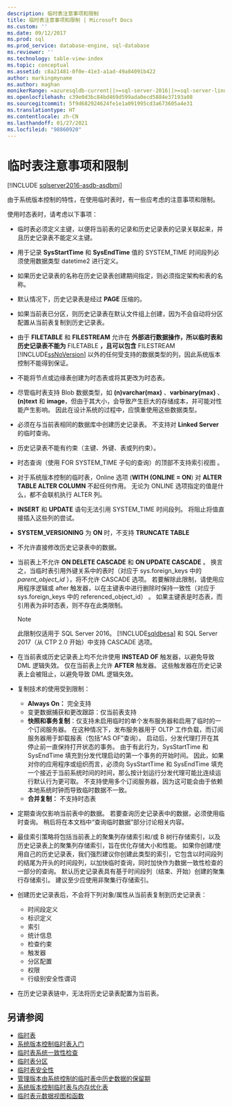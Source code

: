 ```yaml
---
description: 临时表注意事项和限制
title: 临时表注意事项和限制 | Microsoft Docs
ms.custom: ''
ms.date: 09/12/2017
ms.prod: sql
ms.prod_service: database-engine, sql-database
ms.reviewer: ''
ms.technology: table-view-index
ms.topic: conceptual
ms.assetid: c8a21481-0f0e-41e3-a1ad-49a84091b422
author: markingmyname
ms.author: maghan
monikerRange: =azuresqldb-current||>=sql-server-2016||>=sql-server-linux-2017||=azuresqldb-mi-current
ms.openlocfilehash: c39e0d3bc84bd469d599ada0ecd5884e37193a08
ms.sourcegitcommit: 5f9d682924624fe1e1a091995cd3a673605a4e31
ms.translationtype: HT
ms.contentlocale: zh-CN
ms.lasthandoff: 01/27/2021
ms.locfileid: "98860920"
---
```

# <a name="temporal-table-considerations-and-limitations"></a>临时表注意事项和限制


[!INCLUDE [sqlserver2016-asdb-asdbmi](../../includes/applies-to-version/sqlserver2016-asdb-asdbmi.md)]


由于系统版本控制的特性，在使用临时表时，有一些应考虑的注意事项和限制。

使用时态表时，请考虑以下事项：

- 临时表必须定义主键，以便将当前表的记录和历史记录表的记录关联起来，并且历史记录表不能定义主键。
- 用于记录 **SysStartTime** 和 **SysEndTime** 值的 SYSTEM_TIME 时间段列必须使用数据类型 datetime2 进行定义。
- 如果历史记录表的名称在历史记录表创建期间指定，则必须指定架构和表的名称。
- 默认情况下，历史记录表是经过 **PAGE** 压缩的。
- 如果当前表已分区，则历史记录表在默认文件组上创建，因为不会自动将分区配置从当前表复制到历史记录表。
- 由于 **FILETABLE** 和 **FILESTREAM** 允许在 **外部进行数据操作，所以临时表和历史记录表不能为** FILETABLE **，且可以包含** FILESTREAM [!INCLUDE[ssNoVersion](../../includes/ssnoversion-md.md)] 以外的任何受支持的数据类型的列，因此系统版本控制不能得到保证。
- 不能将节点或边缘表创建为时态表或将其更改为时态表。
- 尽管临时表支持 Blob 数据类型，如 **(n)varchar(max)** 、**varbinary(max)** 、 **(n)text** 和 **image**，但由于其大小，会导致产生巨大的存储成本，并可能对性能产生影响。 因此在设计系统的过程中，应慎重使用这些数据类型。
- 必须在与当前表相同的数据库中创建历史记录表。 不支持对 **Linked Server** 的临时查询。
- 历史记录表不能有约束（主键、外键、表或列约束）。
- 时态查询（使用 FOR SYSTEM_TIME 子句的查询）的顶部不支持索引视图  。
- 对于系统版本控制的临时表，Online 选项 (**WITH (ONLINE = ON**) 对 **ALTER TABLE ALTER COLUMN** 不起任何作用。 无论为 ONLINE 选项指定的值是什么，都不会联机执行 ALTER 列。
- **INSERT** 和 **UPDATE** 语句无法引用 SYSTEM_TIME 时间段列。 将阻止将值直接插入这些列的尝试。
- **SYSTEM_VERSIONING** 为 **ON** 时，不支持 **TRUNCATE TABLE**
- 不允许直接修改历史记录表中的数据。
- 当前表上不允许 **ON DELETE CASCADE** 和 **ON UPDATE CASCADE** 。 换言之，当临时表引用外键关系中的表时（对应于 sys.foreign_keys 中的 *parent_object_id* ），将不允许 CASCADE 选项。 若要解除此限制，请使用应用程序逻辑或 after 触发器，以在主键表中进行删除时保持一致性（对应于 sys.foreign_keys 中的 referenced_object_id）  。 如果主键表是时态表，而引用表为非时态表，则不存在此类限制。

  > [!NOTE]
  > 此限制仅适用于 SQL Server 2016。 [!INCLUDE[sqldbesa](../../includes/sqldbesa-md.md)] 和 SQL Server 2017（从 CTP 2.0 开始）中支持 CASCADE 选项。

- 在当前表或历史记录表上均不允许使用 **INSTEAD OF** 触发器，以避免导致 DML 逻辑失效。 仅在当前表上允许 **AFTER** 触发器。 这些触发器在历史记录表上会被阻止，以避免导致 DML 逻辑失效。
- 复制技术的使用受到限制：

  - **Always On：** 完全支持
  - 变更数据捕获和更改跟踪：仅当前表支持
  - **快照和事务复制**：仅支持未启用临时的单个发布服务器和启用了临时的一个订阅服务器。 在这种情况下，发布服务器用于 OLTP 工作负载，而订阅服务器用于卸载报表（包括“AS OF”查询）。 启动后，分发代理打开在其停止前一直保持打开状态的事务。 由于有此行为，SysStartTime 和 SysEndTime 填充到分发代理启动的第一个事务的开始时间。 因此，如果对你的应用程序或组织而言，必须向 SysStartTime 和 SysEndTime 填充一个接近于当前系统时间的时间，那么按计划运行分发代理可能比连续运行默认行为更可取。 不支持使用多个订阅服务器，因为这可能会由于依赖本地系统时钟而导致临时数据不一致。
  - **合并复制：** 不支持时态表

- 定期查询仅影响当前表中的数据。 若要查询历史记录表中的数据，必须使用临时查询。 稍后将在本文档中“查询临时数据”部分讨论相关内容。
- 最佳索引策略将包括当前表上的聚集列存储索引和/或 B 树行存储索引，以及历史记录表上的聚集列存储索引，旨在优化存储大小和性能。 如果你创建/使用自己的历史记录表，我们强烈建议你创建此类型的索引，它包含以时间段列的结尾为开头的时间段列，以加快临时查询，同时加快作为数据一致性检查的一部分的查询。 默认历史记录表具有基于时间段列（结束、开始）创建的聚集行存储索引。 建议至少应使用非聚集行存储索引。
- 创建历史记录表后，不会将下列对象/属性从当前表复制到历史记录表：

  - 时间段定义
  - 标识定义
  - 索引
  - 统计信息
  - 检查约束
  - 触发器
  - 分区配置
  - 权限
  - 行级别安全性谓词

- 在历史记录表链中，无法将历史记录表配置为当前表。

## <a name="see-also"></a>另请参阅

- [临时表](../../relational-databases/tables/temporal-tables.md)
- [系统版本控制临时表入门](../../relational-databases/tables/getting-started-with-system-versioned-temporal-tables.md)
- [临时表系统一致性检查](../../relational-databases/tables/temporal-table-system-consistency-checks.md)
- [临时表分区](../../relational-databases/tables/partitioning-with-temporal-tables.md)
- [临时表安全性](../../relational-databases/tables/temporal-table-security.md)
- [管理版本由系统控制的临时表中历史数据的保留期](../../relational-databases/tables/manage-retention-of-historical-data-in-system-versioned-temporal-tables.md)
- [系统版本控制临时表与内存优化表](../../relational-databases/tables/system-versioned-temporal-tables-with-memory-optimized-tables.md)
- [临时表元数据视图和函数](../../relational-databases/tables/temporal-table-metadata-views-and-functions.md)

